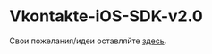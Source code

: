 Vkontakte-iOS-SDK-v2.0
======================

Свои пожелания/идеи оставляйте [здесь](https://github.com/AndrewShmig/Vkontakte-iOS-SDK-v2.0/issues/new).



